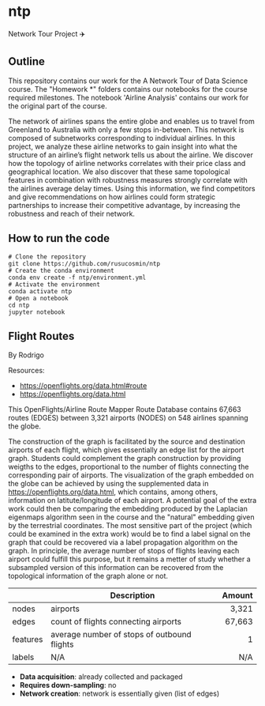 # ntp
Network Tour Project ✈️

## Outline

This repository contains our work for the A Network Tour of Data Science
course. The "Homework *" folders contains our notebooks for the course required
milestones. The notebook 'Airline Analysis' contains our work for the original
part of the course.

The network of airlines spans the entire globe and enables us to travel from Greenland to Australia with only a few stops in-between. This network is composed of subnetworks corresponding to individual airlines. In this project, we analyze these airline networks to gain insight into what the structure of an airline’s flight network tells us about the airline. We discover how the topology of airline networks correlates with their price class and geographical location. We also discover that these same topological features in combination with robustness measures strongly correlate with the airlines average delay times. Using this information, we find competitors and give recommendations on how airlines could form strategic partnerships to increase their competitive advantage, by increasing the robustness and reach of their network.


## How to run the code

```
# Clone the repository
git clone https://github.com/rusucosmin/ntp
# Create the conda environment
conda env create -f ntp/environment.yml
# Activate the environment
conda activate ntp
# Open a notebook
cd ntp
jupyter notebook
```

## Flight Routes
By Rodrigo

Resources:
* <https://openflights.org/data.html#route>
* <https://openflights.org/data.html>

This OpenFlights/Airline Route Mapper Route Database contains 67,663 routes (EDGES) between 3,321 airports (NODES) on 548 airlines spanning the globe.

The construction of the graph is facilitated by the source and destination airports of each flight, which gives essentially an edge list for the airport graph. Students could complement the graph construction by providing weigths to the edges, proportional to the number of flights connecting the corresponding pair of airports. The visualization of the graph embedded on the globe can be achieved by using the supplemented data in https://openflights.org/data.html, which contains, among others, information on latitute/longitude of each airport. A potential goal of the extra work could then be comparing the embedding produced by the Laplacian eigenmaps algorithm seen in the course and the "natural" embedding given by the terrestrial coordinates. The most sensitive part of the project (which could be examined in the extra work) would be to find a label signal on the graph that could be recovered via a label propagation algorithm on the graph. In principle, the average number of stops of flights leaving each airport could fulfill this purpose, but it remains a metter of study whether a subsampled version of this information can be recovered from the topological information of the graph alone or not.

|          | Description                                 | Amount |
| -------- | ------------------------------------------- | -----: |
| nodes    | airports                                    |  3,321 |
| edges    | count of flights connecting airports        | 67,663 |
| features | average number of stops of outbound flights |      1 |
| labels   | N/A                                         |    N/A |

* **Data acquisition**: already collected and packaged
* **Requires down-sampling**: no
* **Network creation**: network is essentially given (list of edges)
